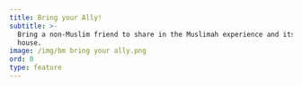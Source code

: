 ```yaml
---
title: Bring your Ally!
subtitle: >-
  Bring a non-Muslim friend to share in the Muslimah experience and its on the
  house.
image: /img/bm bring your ally.png
ord: 0
type: feature
---
```


